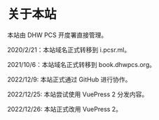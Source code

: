 # 关于本站

本站由 DHW PCS 开度署直接管理。

2020/2/21：本站域名正式转移到 i.pcsr.ml。

2021/10/6：本站域名正式转移到 book.dhwpcs.org。

2022/12/9: 本站正式通过 GitHub 进行协作。

2022/12/25: 本站尝试使用 VuePress 2 分发内容。

2022/12/26: 本站正式改用 VuePress 2。